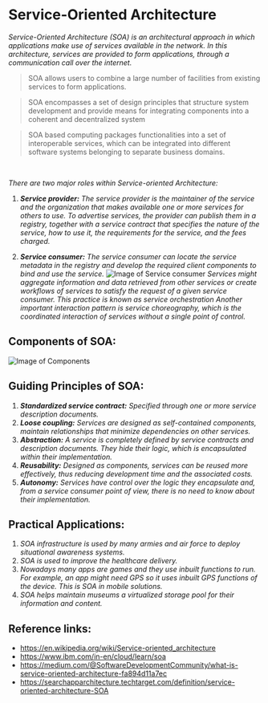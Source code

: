 # Service-Oriented Architecture

*Service-Oriented Architecture (SOA) is an architectural approach in which applications make use of services available in the network. In this architecture, services are provided to form applications, through a communication call over the internet.*

>SOA allows users to combine a large number of facilities from existing services to form applications.

>SOA encompasses a set of design principles that structure system development and provide means for integrating components into a coherent and decentralized system

>SOA based computing packages functionalities into a set of interoperable services, which can be integrated into different software systems belonging to separate business domains.

&nbsp;

*There are two major roles within Service-oriented Architecture:*

1. ***Service provider:** The service provider is the maintainer of the service and the organization that makes available one or more services for others to use. To advertise services, the provider can publish them in a registry, together with a service contract that specifies the nature of the service, how to use it, the requirements for the service, and the fees charged.*

2. ***Service consumer:** The service consumer can locate the service metadata in the registry and develop the required client components to bind and use the service.*
![Image of Service consumer](https://media.geeksforgeeks.org/wp-content/uploads/Screenshot-245.png)
*Services might aggregate information and data retrieved from other services or create workflows of services to satisfy the request of a given service consumer. This practice is known as service orchestration Another important interaction pattern is service choreography, which is the coordinated interaction of services without a single point of control.*

## Components of SOA:
![Image of Components](https://media.geeksforgeeks.org/wp-content/uploads/Screenshot-248.png)

## Guiding Principles of SOA:
1. ***Standardized service contract:** Specified through one or more service description documents.*
2. ***Loose coupling:** Services are designed as self-contained components, maintain relationships that minimize dependencies on other services.*
3. ***Abstraction:** A service is completely defined by service contracts and description documents. They hide their logic, which is encapsulated within their implementation.*
4. ***Reusability:** Designed as components, services can be reused more effectively, thus reducing development time and the associated costs.*
5. ***Autonomy:** Services have control over the logic they encapsulate and, from a service consumer point of view, there is no need to know about their implementation.*

## Practical Applications:
1. *SOA infrastructure is used by many armies and air force to deploy situational awareness systems.*
2. *SOA is used to improve the healthcare delivery.*
3. *Nowadays many apps are games and they use inbuilt functions to run. For example, an app might need GPS so it uses inbuilt GPS functions of the device. This is SOA in mobile solutions.*
4. *SOA helps maintain museums a virtualized storage pool for their information and content.*

## Reference links:
* https://en.wikipedia.org/wiki/Service-oriented_architecture
* https://www.ibm.com/in-en/cloud/learn/soa
* https://medium.com/@SoftwareDevelopmentCommunity/what-is-service-oriented-architecture-fa894d11a7ec
* https://searchapparchitecture.techtarget.com/definition/service-oriented-architecture-SOA



